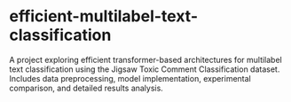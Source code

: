 # efficient-multilabel-text-classification
A project exploring efficient transformer-based architectures for multilabel text classification using the Jigsaw Toxic Comment Classification dataset. Includes data preprocessing, model implementation, experimental comparison, and detailed results analysis.
